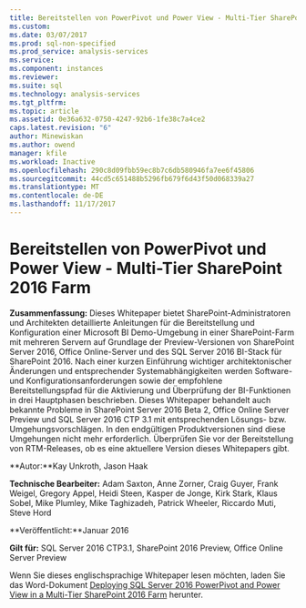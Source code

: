 ```yaml
---
title: Bereitstellen von PowerPivot und Power View - Multi-Tier SharePoint 2016 Farm | Microsoft Docs
ms.custom: 
ms.date: 03/07/2017
ms.prod: sql-non-specified
ms.prod_service: analysis-services
ms.service: 
ms.component: instances
ms.reviewer: 
ms.suite: sql
ms.technology: analysis-services
ms.tgt_pltfrm: 
ms.topic: article
ms.assetid: 0e36a632-0750-4247-92b6-1fe38c7a4ce2
caps.latest.revision: "6"
author: Minewiskan
ms.author: owend
manager: kfile
ms.workload: Inactive
ms.openlocfilehash: 290c8d09fbb59ec8b7c6db580946fa7ee6f45806
ms.sourcegitcommit: 44cd5c651488b5296fb679f6d43f50d068339a27
ms.translationtype: MT
ms.contentlocale: de-DE
ms.lasthandoff: 11/17/2017
---
```

# <a name="deploy-powerpivot-and-power-view---multi-tier-sharepoint-2016-farm"></a>Bereitstellen von PowerPivot und Power View - Multi-Tier SharePoint 2016 Farm
  **Zusammenfassung:** Dieses Whitepaper bietet SharePoint-Administratoren und Architekten detaillierte Anleitungen für die Bereitstellung und Konfiguration einer Microsoft BI Demo-Umgebung in einer SharePoint-Farm mit mehreren Servern auf Grundlage der Preview-Versionen von SharePoint Server 2016, Office Online-Server und des SQL Server 2016 BI-Stack für SharePoint 2016. Nach einer kurzen Einführung wichtiger architektonischer Änderungen und entsprechender Systemabhängigkeiten werden Software-und Konfigurationsanforderungen sowie der empfohlene Bereitstellungspfad für die Aktivierung und Überprüfung der BI-Funktionen in drei Hauptphasen beschrieben. Dieses Whitepaper behandelt auch bekannte Probleme in SharePoint Server 2016 Beta 2, Office Online Server Preview und SQL Server 2016 CTP 3.1 mit entsprechenden Lösungs- bzw. Umgehungsvorschlägen. In den endgültigen Produktversionen sind diese Umgehungen nicht mehr erforderlich. Überprüfen Sie vor der Bereitstellung von RTM-Releases, ob es eine aktuellere Version dieses Whitepapers gibt.  
  
 **Autor:**Kay Unkroth, Jason Haak  
  
 **Technische Bearbeiter:** Adam Saxton, Anne Zorner, Craig Guyer, Frank Weigel, Gregory Appel, Heidi Steen, Kasper de Jonge, Kirk Stark, Klaus Sobel, Mike Plumley, Mike Taghizadeh, Patrick Wheeler, Riccardo Muti, Steve Hord  
  
 **Veröffentlicht:**Januar 2016  
  
 **Gilt für:** SQL Server 2016 CTP3.1, SharePoint 2016 Preview, Office Online Server Preview  
  
 Wenn Sie dieses englischsprachige Whitepaper lesen möchten, laden Sie das Word-Dokument [Deploying SQL Server 2016 PowerPivot and Power View in a Multi-Tier SharePoint 2016 Farm](http://download.microsoft.com/download/D/2/0/D20E1C5F-72EA-4505-9F26-FEF9550EFD44/Deploying%20SQL%20Server%202016%20PowerPivot%20and%20Power%20View%20in%20a%20Multi-Tier%20SharePoint%202016%20Farm.docx) herunter.  
  
  
